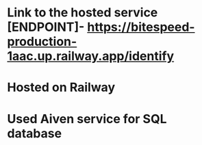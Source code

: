 # Link to the hosted service [ENDPOINT]- https://bitespeed-production-1aac.up.railway.app/identify
# Hosted on Railway 
# Used Aiven service for SQL database 
